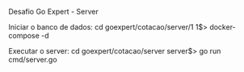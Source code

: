 Desafio Go Expert - Server

Iniciar o banco de dados:
cd goexpert/cotacao/server/1 
1$>  docker-compose -d

Executar o server:
cd goexpert/cotacao/server
server$> go run cmd/server.go
